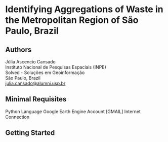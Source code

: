 # Identifying Aggregations of Waste in the Metropolitan Region of São Paulo, Brazil
## Authors 
Júlia Ascencio Cansado <br>
Instituto Nacional de Pesquisas Espaciais (INPE) <br>
Solved - Soluções em Geoinformação <br>
São Paulo, Brazil <br>
julia.cansado@alumni.usp.br <br>

## Minimal Requisites
Python Language
Google Earth Engine Account [GMAIL]
Internet Connection

## Getting Started
